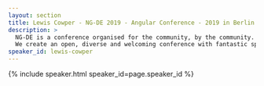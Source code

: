 ```yaml
---
layout: section
title: Lewis Cowper - NG-DE 2019 - Angular Conference - 2019 in Berlin
description: >
  NG-DE is a conference organised for the community, by the community.
  We create an open, diverse and welcoming conference with fantastic speakers and a warm and friendly environment. 
speaker_id: lewis-cowper
---
```


{% include speaker.html speaker_id=page.speaker_id %}
